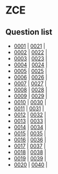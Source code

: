 # ZCE

## Question list

* [0001](0001.md) | [0021](0021.md) |
* [0002](0002.md) | [0022](0022.md) |
* [0003](0003.md) | [0023](0023.md) |
* [0004](0004.md) | [0024](0024.md) |
* [0005](0005.md) | [0025](0025.md) |
* [0006](0006.md) | [0026](0026.md) |
* [0007](0007.md) | [0027](0027.md) |
* [0008](0008.md) | [0028](0028.md) |
* [0009](0009.md) | [0029](0029.md) |
* [0010](0010.md) | [0030](0030.md) |
* [0011](0011.md) | [0031](0031.md) |
* [0012](0012.md) | [0032](0032.md) |
* [0013](0013.md) | [0033](0033.md) |
* [0014](0014.md) | [0034](0034.md) |
* [0015](0015.md) | [0035](0035.md) |
* [0016](0016.md) | [0036](0036.md) |
* [0017](0017.md) | [0037](0037.md) |
* [0018](0018.md) | [0038](0038.md) |
* [0019](0019.md) | [0039](0039.md) |
* [0020](0020.md) | [0040](0040.md) |
